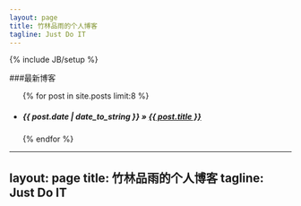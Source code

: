 ```yaml
---
layout: page
title: 竹林品雨的个人博客
tagline: Just Do IT
---
```

{% include JB/setup %}

###最新博客

<ul class="posts">
  {% for post in site.posts limit:8 %}
    <li><h5><span>{{ post.date | date_to_string }}</span> &raquo; <a href="{{ BASE_PATH }}{{ post.url }}">{{ post.title }}</a></h5></li>
  {% endfor %}
</ul>


---
layout: page
title: 竹林品雨的个人博客
tagline: Just Do IT
---
